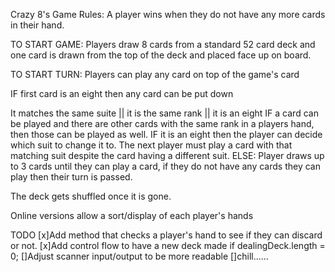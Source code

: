 Crazy 8's Game Rules:
A player wins when they do not have any more cards in their hand.

TO START GAME: Players draw 8 cards from a standard 52 card deck and one 
card is drawn from the top of the deck and placed face up on board.

TO START TURN:
Players can play any card on top of the game's card 

IF first card is an eight then any card can be put down

It matches the same suite || it is the same rank || it is an eight
    IF a card can be played and there are other cards with the same rank in a players hand, 
    then those can be played as well.
    IF it is an eight then the player can decide which suit to change it to. 
    The next player must play a card with that matching suit despite the card having a different suit.
ELSE: Player draws up to 3 cards until they can play a card, if they do not have any cards they can play
then their turn is passed.

The deck gets shuffled once it is gone.

Online versions allow a sort/display of each player's hands

TODO
[x]Add method that checks a player's hand to see if they can discard or not.
[x]Add control flow to have a new deck made if dealingDeck.length = 0;
[]Adjust scanner input/output to be more readable 
[]chill......
